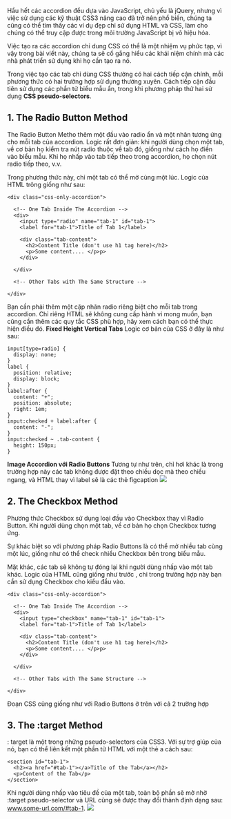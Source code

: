 Hầu hết các accordion đều dựa vào JavaScript, chủ yếu là jQuery, nhưng vì việc sử dụng các kỹ thuật CSS3 nâng cao đã trở nên phổ biến, chúng ta cũng có thể tìm thấy các ví dụ đẹp chỉ sử dụng HTML và CSS, làm cho chúng có thể truy cập được trong môi trường JavaScript bị vô hiệu hóa.

Việc tạo ra các accordion chỉ dung  CSS có thể là một nhiệm vụ phức tạp, vì vậy trong bài viết này, chúng ta sẽ cố gắng hiểu các khái niệm chính mà các nhà phát triển sử dụng khi họ cần tạo ra nó.

Trong việc tạo các tab chỉ dùng CSS thường có hai cách tiếp cận chính, mỗi phương thức có hai trường hợp sử dụng thường xuyên. Cách tiếp cận đầu tiên sử dụng các phần tử biểu mẫu ẩn, trong khi phương pháp thứ hai sử dụng **CSS pseudo-selectors**.
## 1. The Radio Button Method
The Radio Button Metho thêm một đầu vào radio ẩn và một nhãn  tương ứng cho mỗi tab của accordion. Logic rất đơn giản: khi người dùng chọn một tab, về cơ bản họ kiểm tra nút radio thuộc về tab đó, giống như cách họ điền vào biểu mẫu. Khi họ nhấp vào tab tiếp theo trong accordion, họ chọn nút radio tiếp theo, v.v.

Trong phương thức này, chỉ một tab có thể mở cùng một lúc. Logic của HTML trông giống như sau:
```
<div class="css-only-accordion">
 
  <!-- One Tab Inside The Accordion -->
  <div>
    <input type="radio" name="tab-1" id="tab-1">
    <label for="tab-1">Title of Tab 1</label>
     
    <div class="tab-content">
      <h2>Content Title (don't use h1 tag here)</h2>
      <p>Some content.... </p>p>
    </div>
   
  </div>
   
  <!-- Other Tabs with The Same Structure -->
   
</div>
```
Bạn cần phải thêm một cặp nhãn radio riêng biệt cho mỗi tab trong accordion. Chỉ riêng HTML sẽ không cung cấp hành vi mong muốn, bạn cũng cần thêm các quy tắc CSS phù hợp, hãy xem cách bạn có thể thực hiện điều đó.
**Fixed Height Vertical Tabs**
Logic cơ bản của CSS ở đây là như sau:
```
input[type=radio] {
  display: none;
}
label {
  position: relative;
  display: block;
}
label:after {
  content: "+";
  position: absolute;
  right: 1em;
}
input:checked + label:after {
  content: "-";
}
input:checked ~ .tab-content {
  height: 150px;
}
```
**Image   Accordion với Radio Buttons**
Tương tự như trên, chỉ hơi khác là trong trường hợp này các tab không được đặt theo chiều dọc mà theo chiều ngang, và HTML thay vì label sẽ là các thẻ figcaption 
![](https://images.viblo.asia/e0259a84-9aaa-419b-a43f-8bf114462aa2.jpg)
## 2. The Checkbox Method
Phương thức Checkbox sử dụng loại đầu vào Checkbox thay vì  Radio Button. Khi người dùng chọn một tab, về cơ bản họ chọn Checkbox tương ứng.

Sự khác biệt so với phương pháp Radio Buttons là có thể mở nhiều tab cùng một lúc, giống như có thể check nhiều Checkbox bên trong biểu mẫu.

Mặt khác, các tab sẽ không tự đóng lại khi người dùng nhấp vào một tab khác. Logic của HTML cũng giống như trước , chỉ trong trường hợp này bạn cần sử dụng Checkbox cho kiểu đầu vào.
```
<div class="css-only-accordion">
 
  <!-- One Tab Inside The Accordion -->
  <div>
    <input type="checkbox" name="tab-1" id="tab-1">
    <label for="tab-1">Title of Tab 1</label>
     
    <div class="tab-content">
      <h2>Content Title (don't use h1 tag here)</h2>
      <p>Some content.... </p>p>
    </div>
   
  </div>
   
  <!-- Other Tabs with The Same Structure -->
   
</div>
```
Đoạn CSS cũng giống như với Radio Buttons ở trên với cả 2 trường hợp
## 3. The :target Method
: target là một trong những pseudo-selectors của CSS3. Với sự trợ giúp của nó, bạn có thể liên kết một phần tử HTML với một thẻ a cách sau:
```
<section id="tab-1">
  <h2><a href="#tab-1"></a>Title of the Tab</a></h2>
  <p>Content of the Tab</p>
</section>
```
Khi người dùng nhấp vào tiêu đề của một tab, toàn bộ phần sẽ mở nhờ :target pseudo-selector và URL cũng sẽ được thay đổi thành định dạng sau: www.some-url.com/#tab-1.
![](https://images.viblo.asia/66ee3ab3-2af2-48e3-a6a6-5814f0f260a5.jpg)